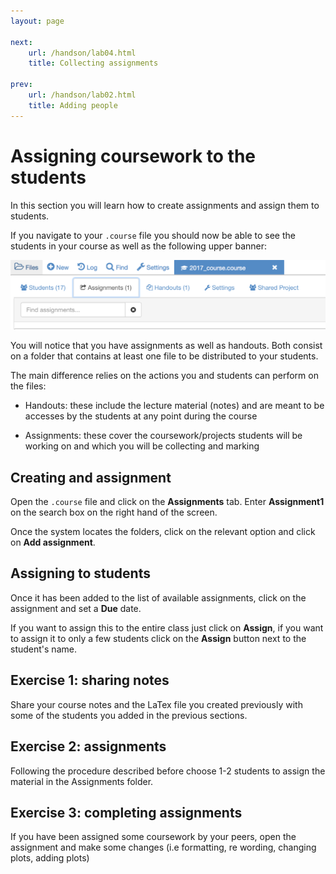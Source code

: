 ```yaml
---
layout: page

next:
    url: /handson/lab04.html
    title: Collecting assignments

prev:
    url: /handson/lab02.html
    title: Adding people
---
```

# Assigning coursework to the students
In this section  you will learn how to create assignments and assign them to students.

If you navigate to your `.course` file you should now be able to see the students in your course as well as the following upper banner:

![assign](./assets/course_assign.png)

You will notice that you have assignments as well as handouts. Both consist on a folder that contains at least one file to be distributed to your students.

The main difference relies on the actions you and students can perform on the files:

* Handouts: these include the lecture material (notes) and are meant to be accesses by the students at any point during the course

* Assignments: these cover the coursework/projects students will be working on and which you will be collecting and marking

## Creating and assignment
Open the `.course` file and click on the **Assignments** tab. Enter **Assignment1** on the search box on the right hand of the screen.

Once the system locates the folders, click on the relevant option and click on **Add assignment**.

## Assigning to students
Once it has been added to the list of available assignments, click on the assignment and set a **Due** date.

If you want to assign this to the entire class just click on **Assign**, if you want to assign it to only a few students click on the **Assign** button next to the student's name.

## Exercise 1: sharing notes
Share your course notes and the LaTex file you created previously with some of the students you added in the previous sections.

## Exercise 2: assignments
Following the procedure described before choose 1-2 students to assign the material in the Assignments folder.

## Exercise 3: completing assignments
If you have been assigned some coursework by your peers, open the assignment and make some changes (i.e formatting, re wording, changing plots, adding plots)
